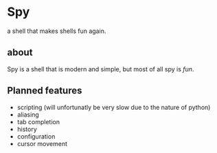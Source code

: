 # Spy
a shell that makes shells fun again.

## about
Spy is a shell that is modern and simple, but most of all spy is *fun*.

## Planned features
- scripting (will unfortunatly be very slow due to the nature of python)
- aliasing
- tab completion
- history
- configuration
- cursor movement
